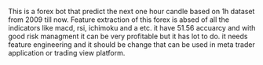 This is a forex bot that predict the next one hour candle based on 1h dataset from 2009 till now. Feature extraction of this forex is absed of all the indicators like macd, rsi, ichimoku and a etc. it have 51.56 
accuarcy and with good risk managment it can be very profitable but it has lot to do. it needs feature engineering and it should be change that can be used in meta trader application or trading view platform.
